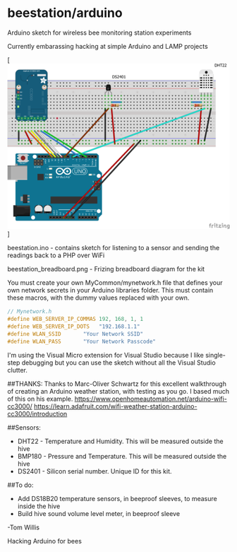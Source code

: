 # beestation/arduino

Arduino sketch for wireless bee monitoring station experiments

Currently embarassing hacking at simple Arduino and LAMP projects

[![](https://github.com/tomwillis608/beestation/blob/master/arduino/Beestation%20breadboard.png)]

beestation.ino - contains sketch for listening to a sensor and sending the readings back to a PHP over WiFi

beestation_breadboard.png - Frizing breadboard diagram for the kit

You must create your own MyCommon/mynetwork.h file that defines your own network secrets in your Arduino libraries folder. This must contain these macros, with the dummy values replaced with your own.
```C++
// Mynetwork.h
#define WEB_SERVER_IP_COMMAS 192, 168, 1, 1
#define WEB_SERVER_IP_DOTS   "192.168.1.1"
#define WLAN_SSID       "Your Network SSID"
#define WLAN_PASS       "Your Network Passcode"
```

I'm using the Visual Micro extension for Visual Studio because I like single-step debugging but you can use the sketch without all the Visual Studio clutter.

##THANKS:
Thanks to Marc-Oliver Schwartz for this excellent walkthrough of creating an Arduino weather station, with testing as you go.  I based much of this on his example. 
https://www.openhomeautomation.net/arduino-wifi-cc3000/
https://learn.adafruit.com/wifi-weather-station-arduino-cc3000/introduction

##Sensors:
* DHT22 - Temperature and Humidity. This will be measured outside the hive
* BMP180 - Pressure and Temperature. This will be measured outside the hive
* DS2401 - Silicon serial number.  Unique ID for this kit. 

##To do:
* Add DS18B20 temperature sensors, in beeproof sleeves, to measure inside the hive
* Build hive sound volume level meter, in beeproof sleeve

-Tom Willis

Hacking Arduino for bees
